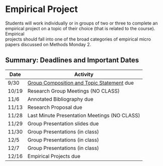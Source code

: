 # Empirical Project

Students will work individually or in groups of two or three to complete 
an empirical project on a topic of their choice (that is related to the course).  Empirical  
projects should fall into one of the broad categories of empirical micro papers 
discussed on Methods Monday 2.

## Summary:  Deadlines and Important Dates

| Date | Activity |
| ------- | -------------- |
| 9/30 | [Group Composition and Topic Statement](https://www.gradescope.com/courses/439200/assignments/2292078/) due |
| 10/19 | Research Group Meetings (NO CLASS) |
| 11/6 | Annotated Bibliography due |
| 11/13 | Research Proposal due |
| 11/28 | Last Minute Presentation Meetings (NO CLASS) |
| 11/29 | Group Presentation slides due |
| 11/30 | Group Presentations (in class) |
| 12/5 | Group Presentations (in class) |
| 12/7 | Group Presentations (in class) |
| 12/16 | Empirical Projects due |
